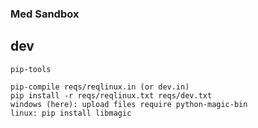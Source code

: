 ### Med Sandbox


## dev

```
pip-tools 

pip-compile reqs/reqlinux.in (or dev.in)
pip install -r reqs/reqlinux.txt reqs/dev.txt
windows (here): upload files require python-magic-bin
linux: pip install libmagic
```
